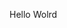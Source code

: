 Hello Wolrd






















































































































































































































































































































































































































































































































































































































































